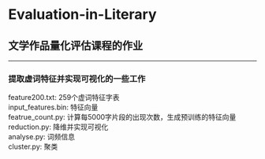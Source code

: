 # Evaluation-in-Literary
## 文学作品量化评估课程的作业
--------------
### 提取虚词特征并实现可视化的一些工作 </br>
feature200.txt:     259个虚词特征字表 </br>
input_features.bin: 特征向量</br>
featrue_count.py:   计算每5000字片段的出现次数，生成预训练的特征向量 </br>
reduction.py:       降维并实现可视化 </br>
analyse.py:         词频信息 </br>
cluster.py:         聚类 </br>

